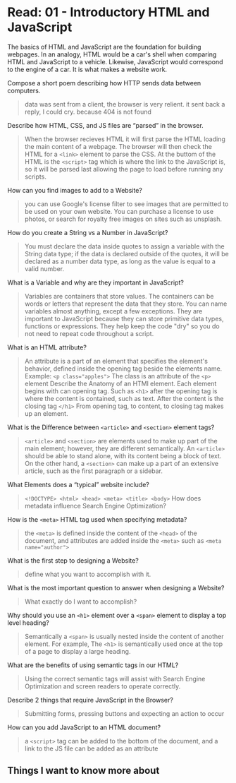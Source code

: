# Read: 01 - Introductory HTML and JavaScript

The basics of HTML and JavaScript are the foundation for building webpages. In an analogy, HTML would be a car's shell when comparing HTML and JavaScript to a vehicle. Likewise, JavaScript would correspond to the engine of a car. It is what makes a website work. 

Compose a short poem describing how HTTP sends data between computers.
>data was sent from a client, the browser is very relient. it sent back a reply, I could cry. because 404 is not found

Describe how HTML, CSS, and JS files are “parsed” in the browser.
>When the browser recieves HTML it will first parse the HTML loading the main content of a webpage. The browser will then check the HTML for a ```<link>``` element to parse the CSS. At the buttom of the HTML is the ```<script>``` tag which is where the link to the JavaScript is, so it will be parsed last allowing the page to load before running any scripts.

How can you find images to add to a Website?
  >you can use Google's license filter to see images that are permitted to be used on your own website. You can purchase a license to use photos, or search for royalty free images on sites such as unsplash.
  
How do you create a String vs a Number in JavaScript?
  >You must declare the data inside quotes to assign a variable with the String data type; if the data is declared outside of the quotes, it will be declared as a      number data type, as long as the value is equal to a valid number.

What is a Variable and why are they important in JavaScript?
  >Variables are containers that store values. The containers can be words or letters that represent the data that they store. You can name variables almost anything, except a few exceptions. They are important to JavaScript because they can store primitive data types, functions or expressions. They help keep the code "dry" so you do not need to repeat code throughout a script. 

What is an HTML attribute?
  >An attribute is a part of an element that specifies the element's behavior, defined inside the opening tag beside the elements name. Example: ```<p class="apples">``` The class is an attribute of the ```<p>``` element 
Describe the Anatomy of an HTMl element.
  >Each element begins with can opening tag. Such as ```<h1>``` after the opening tag is where the content is contained, such as text. After the content is the closing tag ```</h1>``` From opening tag, to content, to closing tag makes up an element. 
  
What is the Difference between ```<article>``` and ```<section>``` element tags?
  >```<article>``` and ```<section>``` are elements used to make up part of the main element; however, they are different semantically. An ```<article>``` should be able to stand alone, with its content being a block of text. On the other hand, a ```<section>``` can make up a part of an extensive article, such as the first paragraph or a sidebar.
  
What Elements does a “typical” website include?
  > ```<!DOCTYPE> <html> <head> <meta> <title> <body>```
How does metadata influence Search Engine Optimization?
  
How is the ```<meta>``` HTML tag used when specifying metadata?
  >the ```<meta>``` is defined inside the content of the ```<head>``` of the document, and attributes are added inside the ```<meta>``` such as ```<meta name="author">```
  
What is the first step to designing a Website?
  >define what you want to accomplish with it.
  
What is the most important question to answer when designing a Website?
  >What exactly do I want to accomplish?
  
  
Why should you use an ```<h1>``` element over a ```<span>``` element to display a top level heading?
  >Semantically a ```<span>``` is usually nested inside the content of another element. For example, The ```<h1>``` is semantically used once at the top of a page to display a large heading. 
  
What are the benefits of using semantic tags in our HTML?
  >Using the correct semantic tags will assist with Search Engine Optimization and screen readers to operate correctly.

Describe 2 things that require JavaScript in the Browser?
  >Submitting forms, pressing buttons and expecting an action to occur
  
How can you add JavaScript to an HTML document?
  >a ```<script>``` tag can be added to the bottom of the document, and a link to the JS file can be added as an attribute
  
## Things I want to know more about
